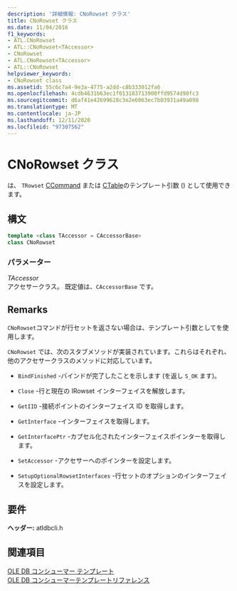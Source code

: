 ```yaml
---
description: '詳細情報: CNoRowset クラス'
title: CNoRowset クラス
ms.date: 11/04/2016
f1_keywords:
- ATL.CNoRowset
- ATL::CNoRowset<TAccessor>
- CNoRowset
- ATL.CNoRowset<TAccessor>
- ATL::CNoRowset
helpviewer_keywords:
- CNoRowset class
ms.assetid: 55c6c7a4-9e3a-4775-a2dd-c8b333012fa6
ms.openlocfilehash: 4cdb4631b63ec1f013183713900ffd9574d90fc3
ms.sourcegitcommit: d6af41e42699628c3e2e6063ec7b03931a49a098
ms.translationtype: MT
ms.contentlocale: ja-JP
ms.lasthandoff: 12/11/2020
ms.locfileid: "97307562"
---
```

# <a name="cnorowset-class"></a>CNoRowset クラス

は、 `TRowset` [CCommand](../../data/oledb/ccommand-class.md) または [CTable](../../data/oledb/ctable-class.md)のテンプレート引数 () として使用できます。

## <a name="syntax"></a>構文

```cpp
template <class TAccessor = CAccessorBase>
class CNoRowset
```

### <a name="parameters"></a>パラメーター

*TAccessor*<br/>
アクセサークラス。 既定値は、`CAccessorBase` です。

## <a name="remarks"></a>Remarks

`CNoRowset`コマンドが行セットを返さない場合は、テンプレート引数としてを使用します。

`CNoRowset` では、次のスタブメソッドが実装されています。これらはそれぞれ、他のアクセサークラスのメソッドに対応しています。

- `BindFinished` -バインドが完了したことを示します (を返し `S_OK` ます)。

- `Close` -行と現在の IRowset インターフェイスを解放します。

- `GetIID` -接続ポイントのインターフェイス ID を取得します。

- `GetInterface` -インターフェイスを取得します。

- `GetInterfacePtr` -カプセル化されたインターフェイスポインターを取得します。

- `SetAccessor` -アクセサーへのポインターを設定します。

- `SetupOptionalRowsetInterfaces` -行セットのオプションのインターフェイスを設定します。

## <a name="requirements"></a>要件

**ヘッダー:** atldbcli.h

## <a name="see-also"></a>関連項目

[OLE DB コンシューマー テンプレート](../../data/oledb/ole-db-consumer-templates-cpp.md)<br/>
[OLE DB コンシューマーテンプレートリファレンス](../../data/oledb/ole-db-consumer-templates-reference.md)
